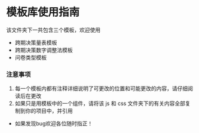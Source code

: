 # 模板库使用指南

该文件夹下一共包含三个模板，欢迎使用

- 跨期决策量表模板
- 跨期决策数字调整法模板
- 问卷类型模板

### 注意事项

1. 每一个模板内都有注释详细说明了可更改的位置和可能更改的内容，请仔细阅读后在更改
2. 如果只是用模板中的一个组件，请将该 js 和 css 文件夹下的有关内容全部复制到你的项目中，并引用

- 如果发现bug欢迎各位随时指正！